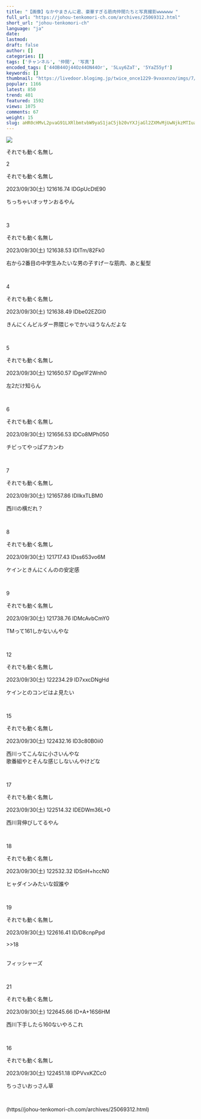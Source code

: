 ```yaml
---
title: "【画像】なかやまきんに君、豪華すぎる筋肉仲間たちと写真撮影wwwwww "
full_url: "https://johou-tenkomori-ch.com/archives/25069312.html"
short_url: "johou-tenkomori-ch"
language: "ja"
date: 
lastmod: 
draft: false
author: []
categories: []
tags: ['チャンネル', '仲間', '写真']
encoded_tags: ['44OB44Oj44Oz44ON44Or', '5Luy6ZaT', '5YaZ55yf']
keywords: []
thumbnail: "https://livedoor.blogimg.jp/twice_once1229-9vxoxnzo/imgs/7/8/78e65f14-s.jpg"
popular: 1166
latest: 850
trend: 401
featured: 1592
views: 1075
comments: 67
weight: 15
slug: aHR0cHMvL2pvaG91LXRlbmtvbW9yaS1jaC5jb20vYXJjaGl2ZXMvMjUwNjkzMTIuaHRtbA==
---
```


![](https://livedoor.blogimg.jp/twice_once1229-9vxoxnzo/imgs/7/8/78e65f14-s.jpg)

<div><p>それでも動く名無し</p><p class='t_h'>2 <p>それでも動く名無し</p> <p> 2023/09/30(土) 121616.74 IDGpUcDtE90</p></p> <p class='t_b'> ちっちゃいオッサンおるやん </p><br> <p class='t_h'>3 <p>それでも動く名無し</p> <p> 2023/09/30(土) 121638.53 IDlTm/82Fk0</p></p> <p class='t_b'> 右から2番目の中学生みたいな男の子すげーな筋肉、あと髪型 </p><br> <p class='t_h'>4 <p>それでも動く名無し</p> <p> 2023/09/30(土) 121638.49 IDbe02EZGl0</p></p> <p class='t_b'> きんにくんビルダー界隈じゃでかいほうなんだよな </p><br> <p class='t_h'>5 <p>それでも動く名無し</p> <p> 2023/09/30(土) 121650.57 IDge1F2Wnh0</p></p> <p class='t_b'> 左2だけ知らん </p><br> <p class='t_h'>6 <p>それでも動く名無し</p> <p> 2023/09/30(土) 121656.53 IDCo8MPh050</p></p> <p class='t_b'> チビってやっぱアカンわ </p><br> <p class='t_h'>7 <p>それでも動く名無し</p> <p> 2023/09/30(土) 121657.86 IDllkxTLBM0</p></p> <p class='t_b'> 西川の横だれ？ </p><br> <p class='t_h'>8 <p>それでも動く名無し</p> <p> 2023/09/30(土) 121717.43 IDss653vo6M</p></p> <p class='t_b'> ケインときんにくんのの安定感 </p><br> <p class='t_h'>9 <p>それでも動く名無し</p> <p> 2023/09/30(土) 121738.76 IDMcAvbCmY0</p></p> <p class='t_b'> TMって161しかないんやな </p><br> <p class='t_h'>12 <p>それでも動く名無し</p> <p> 2023/09/30(土) 122234.29 ID7xxcDNgHd</p></p> <p class='t_b'> ケインとのコンビはよ見たい </p><br> <p class='t_h'>15 <p>それでも動く名無し</p> <p> 2023/09/30(土) 122432.16 ID3c80B0ii0</p></p> <p class='t_b'> 西川ってこんなに小さいんやな <br> 歌番組やとそんな感じしないんやけどな </p><br> <p class='t_h'>17 <p>それでも動く名無し</p> <p> 2023/09/30(土) 122514.32 IDEDWm36L+0</p></p> <p class='t_b'> 西川背伸びしてるやん </p><br> <p class='t_h'>18 <p>それでも動く名無し</p> <p> 2023/09/30(土) 122532.32 IDSnH+hccN0</p></p> <p class='t_b'> ヒャダインみたいな奴誰や </p><br> <p class='t_h t_i'>19 <p>それでも動く名無し</p> <p> 2023/09/30(土) 122616.41 ID/D8cnpPpd</p></p> <p class='t_b t_i'> <p class='anchor'>>>18</p> <br> フィッシャーズ </p><br> <p class='t_h'>21 <p>それでも動く名無し</p> <p> 2023/09/30(土) 122645.66 ID+A+16S6HM</p></p> <p class='t_b'> 西川下手したら160ないやろこれ </p><br> <p class='t_h'>16 <p>それでも動く名無し</p> <p> 2023/09/30(土) 122451.18 IDPVvxKZCc0</p></p> <p class='t_b'> ちっさいおっさん草 </p><br> </div>

(https//johou-tenkomori-ch.com/archives/25069312.html)

